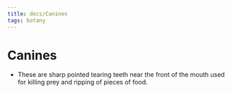 ```yaml
---
title: docs/Canines
tags: botany
---
```


# Canines
- These are sharp pointed tearing teeth near the front of the mouth used for killing prey and ripping of pieces of food.